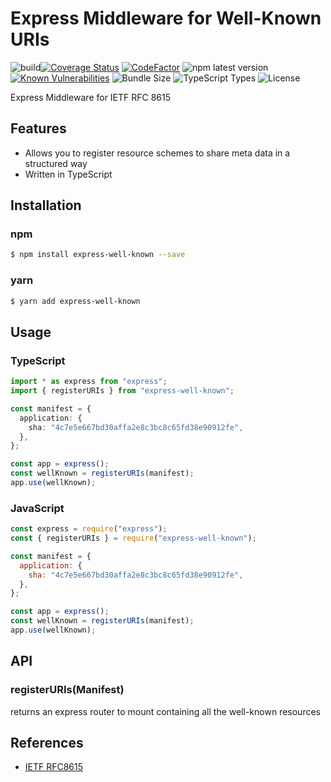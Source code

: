 # Express Middleware for Well-Known URIs

![build](https://github.com/theaccordance/express-well-known/workflows/build/badge.svg)[![Coverage Status](https://coveralls.io/repos/github/theaccordance/express-well-known/badge.svg)](https://coveralls.io/github/theaccordance/express-well-known)
[![CodeFactor](https://www.codefactor.io/repository/github/theaccordance/express-well-known/badge)](https://www.codefactor.io/repository/github/theaccordance/express-well-known)
![npm latest version](https://img.shields.io/npm/v/express-well-known/latest)
[![Known Vulnerabilities](https://snyk.io/test/github/theaccordance/express-well-known/badge.svg?targetFile=package.json)](https://snyk.io/test/github/theaccordance/express-well-known?targetFile=package.json)
![Bundle Size](https://img.shields.io/bundlephobia/minzip/express-well-known)
![TypeScript Types](https://img.shields.io/static/v1?label=TypeScript%20Types&message=Included&color=blue)
![License](https://img.shields.io/npm/l/express-well-known)

Express Middleware for IETF RFC 8615

## Features

- Allows you to register resource schemes to share meta data in a structured way
- Written in TypeScript

## Installation

### npm

```bash
$ npm install express-well-known --save
```

### yarn

```bash
$ yarn add express-well-known
```

## Usage

### TypeScript

```typescript
import * as express from "express";
import { registerURIs } from "express-well-known";

const manifest = {
  application: {
    sha: "4c7e5e667bd30affa2e8c3bc8c65fd38e90912fe",
  },
};

const app = express();
const wellKnown = registerURIs(manifest);
app.use(wellKnown);
```

### JavaScript

```javascript
const express = require("express");
const { registerURIs } = require("express-well-known");

const manifest = {
  application: {
    sha: "4c7e5e667bd30affa2e8c3bc8c65fd38e90912fe",
  },
};

const app = express();
const wellKnown = registerURIs(manifest);
app.use(wellKnown);
```

## API

### registerURIs(Manifest)

returns an express router to mount containing all the well-known resources

## References

- [IETF RFC8615](https://tools.ietf.org/html/rfc8615)
